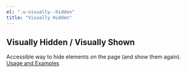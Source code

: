 ```yaml
---
el: ".u-visually--hidden"
title: "Visually Hidden"
---
```


## Visually Hidden / Visually Shown

Accessible way to hide elements on the page (and show them again).
<a href="../../../../dist/sassdoc/#utility-mixin-visually-hidden" target="_blank">Usage and Examples</a>
